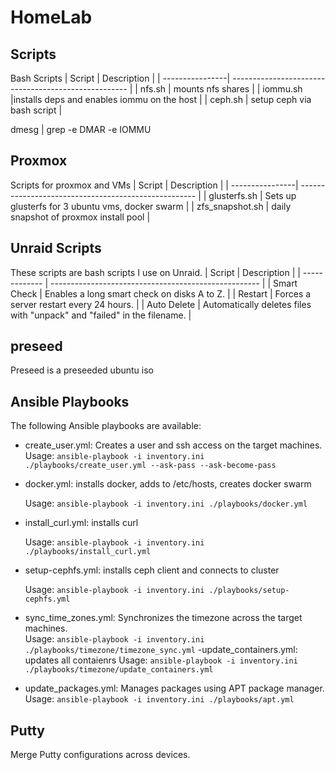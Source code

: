 # HomeLab
## Scripts
Bash Scripts
| Script          | Description                                          |
| ----------------| ---------------------------------------------------- |
| nfs.sh    | mounts nfs shares    |
| iommu.sh |installs deps and enables iommu on the host     |
| ceph.sh | setup ceph via bash script               |


dmesg | grep -e DMAR -e IOMMU

## Proxmox
Scripts for proxmox and VMs
| Script          | Description                                          |
| ----------------| ---------------------------------------------------- |
| glusterfs.sh    | Sets up glusterfs for 3 ubuntu vms, docker swarm     |
| zfs_snapshot.sh | daily snapshot of proxmox install pool               |

## Unraid Scripts
These scripts are bash scripts I use on Unraid. 
| Script        | Description                                          |
| ------------- | ---------------------------------------------------- |
| Smart Check   | Enables a long smart check on disks A to Z.           |
| Restart       | Forces a server restart every 24 hours.               |
| Auto Delete   | Automatically deletes files with "unpack" and "failed" in the filename. |

## preseed
Preseed is a preseeded ubuntu iso

## Ansible Playbooks

The following Ansible playbooks are available:

- create_user.yml: Creates a user and ssh access on the target machines.  
  Usage: `ansible-playbook -i inventory.ini ./playbooks/create_user.yml --ask-pass --ask-become-pass`  
- docker.yml: installs docker, adds to /etc/hosts, creates docker swarm
  
  Usage: `ansible-playbook -i inventory.ini ./playbooks/docker.yml` 
- install_curl.yml: installs curl
  
  Usage: `ansible-playbook -i inventory.ini ./playbooks/install_curl.yml` 
- setup-cephfs.yml: installs ceph client and connects to cluster
  
  Usage: `ansible-playbook -i inventory.ini ./playbooks/setup-cephfs.yml` 
- sync_time_zones.yml: Synchronizes the timezone across the target machines.  
  Usage: `ansible-playbook -i inventory.ini ./playbooks/timezone/timezone_sync.yml`
-update_containers.yml: updates all contaienrs
  Usage: `ansible-playbook -i inventory.ini ./playbooks/timezone/update_containers.yml`
- update_packages.yml: Manages packages using APT package manager.  
  Usage: `ansible-playbook -i inventory.ini ./playbooks/apt.yml`  

## Putty

Merge Putty configurations across devices.

